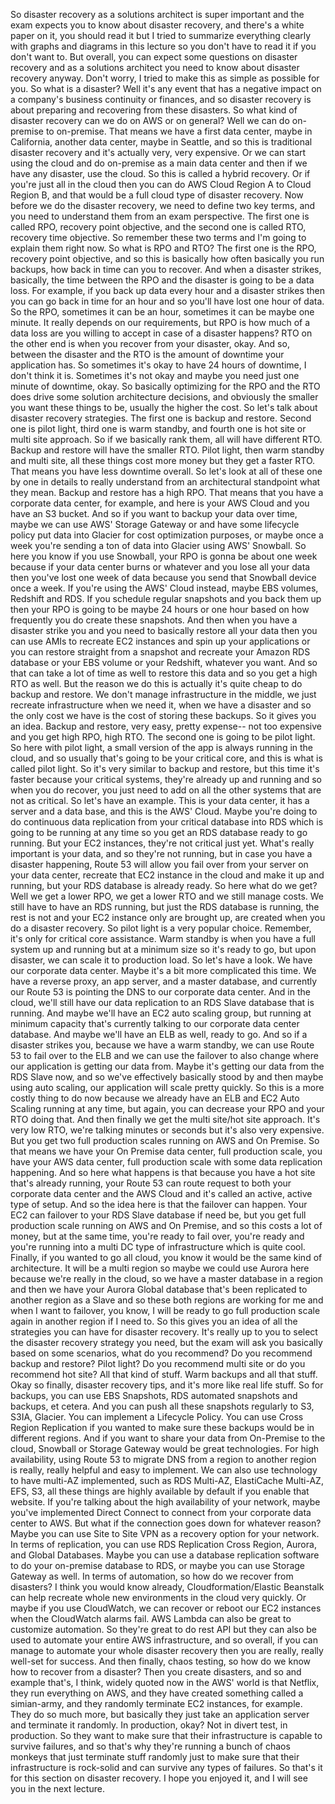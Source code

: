 
<v Instructor>So disaster recovery</v>
as a solutions architect is super important
and the exam expects you to know about disaster recovery,
and there's a white paper on it, you should read it
but I tried to summarize everything clearly
with graphs and diagrams in this lecture
so you don't have to read it if you don't want to.
But overall, you can expect some questions
on disaster recovery and as a solutions architect
you need to know about disaster recovery anyway.
Don't worry, I tried to make this
as simple as possible for you.
So what is a disaster?
Well it's any event that has a negative impact
on a company's business continuity or finances,
and so disaster recovery is about preparing
and recovering from these disasters.
So what kind of disaster recovery
can we do on AWS or on general?
Well we can do on-premise to on-premise.
That means we have a first data center, maybe in California,
another data center, maybe in Seattle,
and so this is traditional disaster recovery
and it's actually very, very expensive.
Or we can start using the cloud
and do on-premise as a main data center
and then if we have any disaster, use the cloud.
So this is called a hybrid recovery.
Or if you're just all in the cloud
then you can do AWS Cloud Region A to Cloud Region B,
and that would be a full cloud type of disaster recovery.
Now before we do the disaster recovery,
we need to define two key terms,
and you need to understand them from an exam perspective.
The first one is called RPO, recovery point objective,
and the second one is called RTO, recovery time objective.
So remember these two terms
and I'm going to explain them right now.
So what is RPO and RTO?
The first one is the RPO, recovery point objective,
and so this is basically how often basically
you run backups, how back in time can you to recover.
And when a disaster strikes, basically, the time between
the RPO and the disaster is going to be a data loss.
For example, if you back up data every hour
and a disaster strikes then you can go back in time
for an hour and so you'll have lost one hour of data.
So the RPO, sometimes it can be an hour,
sometimes it can be maybe one minute.
It really depends on our requirements,
but RPO is how much of a data loss
are you willing to accept in case of a disaster happens?
RTO on the other end
is when you recover from your disaster, okay.
And so, between the disaster and the RTO
is the amount of downtime your application has.
So sometimes it's okay to have 24 hours of downtime,
I don't think it is.
Sometimes it's not okay and maybe you need
just one minute of downtime, okay.
So basically optimizing for the RPO and the RTO
does drive some solution architecture decisions,
and obviously the smaller you want these things to be,
usually the higher the cost.
So let's talk about disaster recovery strategies.
The first one is backup and restore.
Second one is pilot light,
third one is warm standby,
and fourth one is hot site or multi site approach.
So if we basically rank them, all will have different RTO.
Backup and restore will have the smaller RTO.
Pilot light, then warm standby and multi site,
all these things cost more money but they get a faster RTO.
That means you have less downtime overall.
So let's look at all of these one by one in details
to really understand from an architectural standpoint
what they mean.
Backup and restore has a high RPO.
That means that you have a corporate data center,
for example, and here is your AWS Cloud
and you have an S3 bucket.
And so if you want to backup your data over time,
maybe we can use AWS' Storage Gateway
or and have some lifecycle policy
put data into Glacier for cost optimization purposes,
or maybe once a week you're sending a ton of data
into Glacier using AWS' Snowball.
So here you know if you use Snowball,
your RPO is gonna be about one week
because if your data center burns or whatever
and you lose all your data then you've lost one week of data
because you send that Snowball device once a week.
If you're using the AWS' Cloud instead,
maybe EBS volumes, Redshift and RDS.
If you schedule regular snapshots and you back them up
then your RPO is going to be maybe 24 hours or one hour
based on how frequently you do create these snapshots.
And then when you have a disaster strike you
and you need to basically restore all your data
then you can use AMIs to recreate EC2 instances
and spin up your applications or you can restore
straight from a snapshot
and recreate your Amazon RDS database
or your EBS volume or your Redshift, whatever you want.
And so that can take a lot of time as well to restore
this data and so you get a high RTO as well.
But the reason we do this is actually
it's quite cheap to do backup and restore.
We don't manage infrastructure in the middle,
we just recreate infrastructure when we need it,
when we have a disaster and so the only cost we have
is the cost of storing these backups.
So it gives you an idea.
Backup and restore, very easy, pretty expense--
not too expensive and you get high RPO, high RTO.
The second one is going to be pilot light.
So here with pilot light, a small version of the app
is always running in the cloud,
and so usually that's going to be your critical core,
and this is what is called pilot light.
So it's very similar to backup and restore,
but this time it's faster because your critical systems,
they're already up and running
and so when you do recover, you just need
to add on all the other systems that are not as critical.
So let's have an example.
This is your data center, it has a server and a data base,
and this is the AWS' Cloud.
Maybe you're doing to do continuous data replication
from your critical database into RDS
which is going to be running at any time
so you get an RDS database ready to go running.
But your EC2 instances, they're not critical just yet.
What's really important is your data,
and so they're not running,
but in case you have a disaster happening,
Route 53 will allow you fail over from your server
on your data center, recreate that EC2 instance in the cloud
and make it up and running,
but your RDS database is already ready.
So here what do we get?
Well we get a lower RPO, we get a lower RTO
and we still manage costs.
We still have to have an RDS running,
but just the RDS database is running, the rest is not
and your EC2 instance only are brought up,
are created when you do a disaster recovery.
So pilot light is a very popular choice.
Remember, it's only for critical core assistance.
Warm standby is when you have a full system up and running
but at a minimum size so it's ready to go,
but upon disaster, we can scale it to production load.
So let's have a look.
We have our corporate data center.
Maybe it's a bit more complicated this time.
We have a reverse proxy, an app server,
and a master database,
and currently our Route 53 is pointing the DNS
to our corporate data center.
And in the cloud, we'll still have our data replication
to an RDS Slave database that is running.
And maybe we'll have an EC2 auto scaling group,
but running at minimum capacity that's currently talking
to our corporate data center database.
And maybe we'll have an ELB as well, ready to go.
And so if a disaster strikes you,
because we have a warm standby,
we can use Route 53 to fail over
to the ELB and we can use the failover to also change
where our application is getting our data from.
Maybe it's getting our data from the RDS Slave now,
and so we've effectively basically stood by
and then maybe using auto scaling,
our application will scale pretty quickly.
So this is a more costly thing to do now
because we already have an ELB and EC2 Auto Scaling
running at any time, but again,
you can decrease your RPO and your RTO doing that.
And then finally we get the multi site/hot site approach.
It's very low RTO, we're talking minutes or seconds
but it's also very expensive.
But you get two full production scales
running on AWS and On Premise.
So that means we have your On Premise data center,
full production scale, you have your AWS data center,
full production scale with some data replication happening.
And so here what happens is that because you have a hot site
that's already running, your Route 53 can route request
to both your corporate data center and the AWS Cloud
and it's called an active, active type of setup.
And so the idea here is that the failover can happen.
Your EC2 can failover to your RDS Slave database if need be,
but you get full production scale running
on AWS and On Premise, and so this costs a lot of money,
but at the same time, you're ready to fail over,
you're ready and you're running into a multi DC
type of infrastructure which is quite cool.
Finally, if you wanted to go all cloud,
you know it would be the same kind of architecture.
It will be a multi region so maybe we could use Aurora here
because we're really in the cloud,
so we have a master database in a region
and then we have your Aurora Global database
that's been replicated to another region as a Slave
and so these both regions are working for me
and when I want to failover, you know,
I will be ready to go full production scale again
in another region if I need to.
So this gives you an idea of all the strategies
you can have for disaster recovery.
It's really up to you to select the disaster recovery
strategy you need, but the exam will ask you
basically based on some scenarios, what do you recommend?
Do you recommend backup and restore?
Pilot light?
Do you recommend multi site or do you recommend hot site?
All that kind of stuff.
Warm backups and all that stuff.
Okay so finally, disaster recovery tips,
and it's more like real life stuff.
So for backups, you can use EBS Snapshots,
RDS automated snapshots and backups, et cetera.
And you can push all these snapshots
regularly to S3, S3IA, Glacier.
You can implement a Lifecycle Policy.
You can use Cross Region Replication
if you wanted to make sure these backups
would be in different regions.
And if you want to share your data from On-Premise
to the cloud, Snowball or Storage Gateway
would be great technologies.
For high availability, using Route 53 to migrate DNS
from a region to another region
is really, really helpful and easy to implement.
We can also use technology to have multi-AZ implemented,
such as RDS Multi-AZ, ElastiCache Multi-AZ,
EFS, S3, all these things are
highly available by default if you enable that website.
If you're talking about the high availability
of your network, maybe you've implemented
Direct Connect to connect from your
corporate data center to AWS.
But what if the connection goes down for whatever reason?
Maybe you can use Site to Site VPN
as a recovery option for your network.
In terms of replication, you can use
RDS Replication Cross Region, Aurora,
and Global Databases.
Maybe you can use a database replication software
to do your on-premise database to RDS,
or maybe you can use Storage Gateway as well.
In terms of automation, so how do we recover from disasters?
I think you would know already,
Cloudformation/Elastic Beanstalk can help recreate
whole new environments in the cloud very quickly.
Or maybe if you use CloudWatch, we can recover
or reboot our EC2 instances
when the CloudWatch alarms fail.
AWS Lambda can also be great to customize automation.
So they're great to do rest API
but they can also be used to automate your entire
AWS infrastructure, and so overall,
if you can manage to automate your whole disaster recovery
then you are really, really well-set for success.
And then finally, chaos testing,
so how do we know how to recover from a disaster?
Then you create disasters, and so
and example that's, I think,
widely quoted now in the AWS' world
is that Netflix, they run everything on AWS,
and they have created something called a
simian-army, and they randomly terminate
EC2 instances, for example.
They do so much more, but basically
they just take an application server
and terminate it randomly.
In production, okay?
Not in divert test, in production.
So they want to make sure that their infrastructure
is capable to survive failures,
and so that's why they're running
a bunch of chaos monkeys that just terminate stuff randomly
just to make sure that their infrastructure
is rock-solid and can survive any types of failures.
So that's it for this section on disaster recovery.
I hope you enjoyed it,
and I will see you in the next lecture.